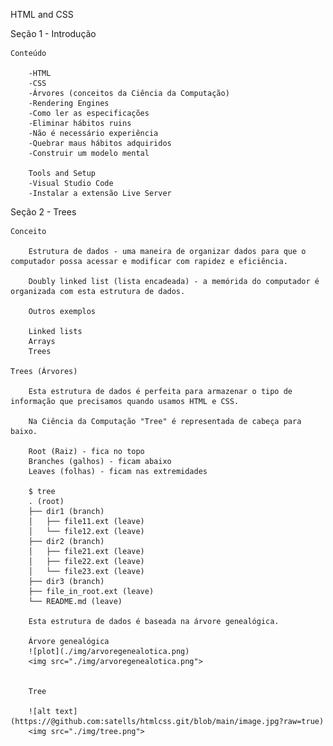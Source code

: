 HTML and CSS

Seção 1 - Introdução

    Conteúdo

        -HTML 
        -CSS
        -Árvores (conceitos da Ciência da Computação)
        -Rendering Engines
        -Como ler as especificações
        -Eliminar hábitos ruins
        -Não é necessário experiência
        -Quebrar maus hábitos adquiridos
        -Construir um modelo mental

        Tools and Setup
        -Visual Studio Code
        -Instalar a extensão Live Server


Seção 2 - Trees

    Conceito

        Estrutura de dados - uma maneira de organizar dados para que o computador possa acessar e modificar com rapidez e eficiência.

        Doubly linked list (lista encadeada) - a memórida do computador é organizada com esta estrutura de dados.

        Outros exemplos

        Linked lists
        Arrays
        Trees

    Trees (Árvores)

        Esta estrutura de dados é perfeita para armazenar o tipo de informação que precisamos quando usamos HTML e CSS.

        Na Ciência da Computação "Tree" é representada de cabeça para baixo.

        Root (Raiz) - fica no topo
        Branches (galhos) - ficam abaixo
        Leaves (folhas) - ficam nas extremidades

        $ tree
        . (root)
        ├── dir1 (branch)
        │   ├── file11.ext (leave)
        │   └── file12.ext (leave)
        ├── dir2 (branch)
        │   ├── file21.ext (leave)
        │   ├── file22.ext (leave)
        │   └── file23.ext (leave)
        ├── dir3 (branch)
        ├── file_in_root.ext (leave)
        └── README.md (leave)

        Esta estrutura de dados é baseada na árvore genealógica.

        Árvore genealógica
        ![plot](./img/arvoregenealotica.png)
        <img src="./img/arvoregenealotica.png">
        
        
        Tree

        ![alt text](https://@github.com:satells/htmlcss.git/blob/main/image.jpg?raw=true)
        <img src="./img/tree.png">









